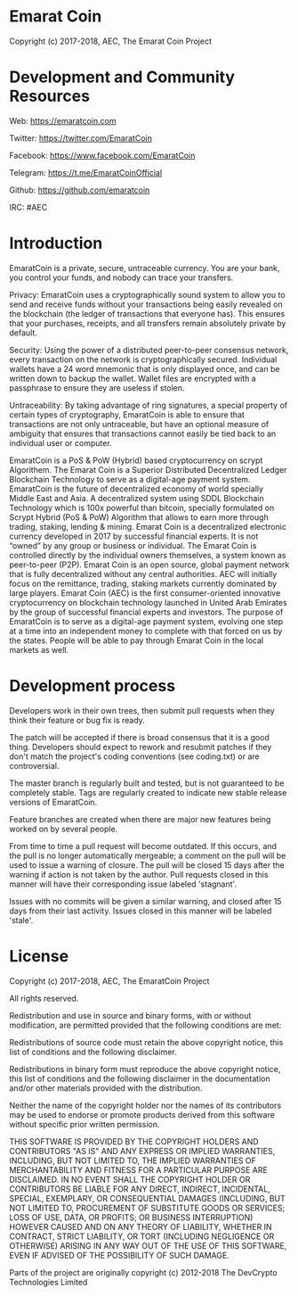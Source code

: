 
Emarat Coin
===========================
Copyright (c) 2017-2018, AEC, The Emarat Coin Project


Development and Community Resources
===========================
Web: https://emaratcoin.com

Twitter: https://twitter.com/EmaratCoin

Facebook: https://www.facebook.com/EmaratCoin

Telegram: https://t.me/EmaratCoinOfficial

Github: https://github.com/emaratcoin

IRC: #AEC


Introduction
===========================

EmaratCoin is a private, secure, untraceable currency. You are your bank, you control your funds, and nobody can trace your transfers.

Privacy:
EmaratCoin uses a cryptographically sound system to allow you to send and receive funds without your transactions being easily revealed on the blockchain (the ledger of transactions that everyone has). This ensures that your purchases, receipts, and all transfers remain absolutely private by default.

Security: Using the power of a distributed peer-to-peer consensus network, every transaction on the network is cryptographically secured. Individual wallets have a 24 word mnemonic that is only displayed once, and can be written down to backup the wallet. Wallet files are encrypted with a passphrase to ensure they are useless if stolen.

Untraceability: By taking advantage of ring signatures, a special property of certain types of cryptography, EmaratCoin is able to ensure that transactions are not only untraceable, but have an optional measure of ambiguity that ensures that transactions cannot easily be tied back to an individual user or computer.

EmaratCoin is a PoS & PoW (Hybrid) based cryptocurrency on scrypt Algorithem. The Emarat Coin is a Superior Distributed Decentralized Ledger Blockchain Technology to serve as a digital-age payment system. EmaratCoin is the future of decentralized economy of world specially Middle East and Asia. A decentralized system using SDDL Blockchain Technology which is 100x powerful than bitcoin, specially formulated on Scrypt Hybrid (PoS & PoW) Algorithm that allows to earn more through trading, staking, lending & mining. Emarat Coin is a decentralized electronic currency developed in 2017 by successful financial experts. It is not “owned” by any group or business or individual. The Emarat Coin is controlled directly by the individual owners themselves, a system known as peer-to-peer (P2P). Emarat Coin is an open source, global payment network that is fully decentralized without any central authorities. AEC will initially focus on the remittance, trading, staking markets currently dominated by large players. Emarat Coin (AEC) is the first consumer-oriented innovative cryptocurrency on blockchain technology launched in United Arab Emirates by the group of successful financial experts and investors. The purpose of EmaratCoin is to serve as a digital-age payment system, evolving one step at a time into an independent money to complete with that forced on us by the states. People will be able to pay through Emarat Coin in the local markets as well.


Development process
===========================

Developers work in their own trees, then submit pull requests when
they think their feature or bug fix is ready.

The patch will be accepted if there is broad consensus that it is a
good thing.  Developers should expect to rework and resubmit patches
if they don't match the project's coding conventions (see coding.txt)
or are controversial.

The master branch is regularly built and tested, but is not guaranteed
to be completely stable. Tags are regularly created to indicate new
stable release versions of EmaratCoin.

Feature branches are created when there are major new features being
worked on by several people.

From time to time a pull request will become outdated. If this occurs, and
the pull is no longer automatically mergeable; a comment on the pull will
be used to issue a warning of closure. The pull will be closed 15 days
after the warning if action is not taken by the author. Pull requests closed
in this manner will have their corresponding issue labeled 'stagnant'.

Issues with no commits will be given a similar warning, and closed after
15 days from their last activity. Issues closed in this manner will be 
labeled 'stale'.




License
===========================
Copyright (c) 2017-2018, AEC, The EmaratCoin Project

All rights reserved.

Redistribution and use in source and binary forms, with or without modification, are permitted provided that the following conditions are met:

Redistributions of source code must retain the above copyright notice, this list of conditions and the following disclaimer.

Redistributions in binary form must reproduce the above copyright notice, this list of conditions and the following disclaimer in the documentation and/or other materials provided with the distribution.

Neither the name of the copyright holder nor the names of its contributors may be used to endorse or promote products derived from this software without specific prior written permission.

THIS SOFTWARE IS PROVIDED BY THE COPYRIGHT HOLDERS AND CONTRIBUTORS "AS IS" AND ANY EXPRESS OR IMPLIED WARRANTIES, INCLUDING, BUT NOT LIMITED TO, THE IMPLIED WARRANTIES OF MERCHANTABILITY AND FITNESS FOR A PARTICULAR PURPOSE ARE DISCLAIMED. IN NO EVENT SHALL THE COPYRIGHT HOLDER OR CONTRIBUTORS BE LIABLE FOR ANY DIRECT, INDIRECT, INCIDENTAL, SPECIAL, EXEMPLARY, OR CONSEQUENTIAL DAMAGES (INCLUDING, BUT NOT LIMITED TO, PROCUREMENT OF SUBSTITUTE GOODS OR SERVICES; LOSS OF USE, DATA, OR PROFITS; OR BUSINESS INTERRUPTION) HOWEVER CAUSED AND ON ANY THEORY OF LIABILITY, WHETHER IN CONTRACT, STRICT LIABILITY, OR TORT (INCLUDING NEGLIGENCE OR OTHERWISE) ARISING IN ANY WAY OUT OF THE USE OF THIS SOFTWARE, EVEN IF ADVISED OF THE POSSIBILITY OF SUCH DAMAGE.

Parts of the project are originally copyright (c) 2012-2018 The DevCrypto Technologies Limited